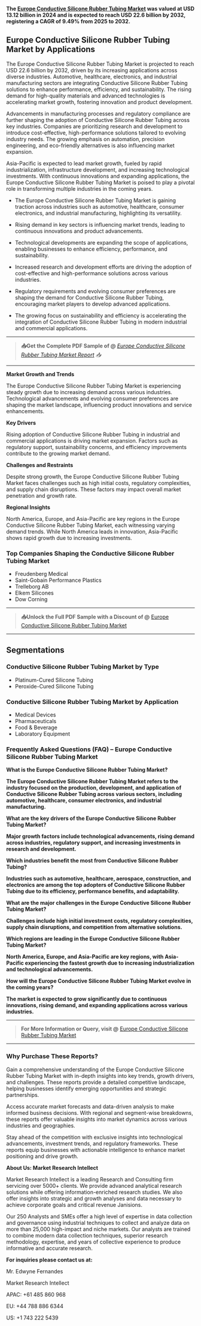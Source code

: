 <p><strong>The <a href="https://www.marketresearchintellect.com/download-sample/?rid=953213&amp;utm_source=Pulse-April-Europe&amp;utm_medium=852">Europe Conductive Silicone Rubber Tubing Market</a> was valued at USD 13.12 billion in 2024 and is expected to reach USD 22.6 billion by 2032, registering a CAGR of 9.49% from 2025 to 2032.</strong></p><h2>Europe Conductive Silicone Rubber Tubing Market by Applications&nbsp;</h2><p><p>The Europe Conductive Silicone Rubber Tubing Market is projected to reach USD 22.6 billion by 2032, driven by its increasing applications across diverse industries. Automotive, healthcare, electronics, and industrial manufacturing sectors are integrating Conductive Silicone Rubber Tubing solutions to enhance performance, efficiency, and sustainability. The rising demand for high-quality materials and advanced technologies is accelerating market growth, fostering innovation and product development.</p><p>Advancements in manufacturing processes and regulatory compliance are further shaping the adoption of Conductive Silicone Rubber Tubing across key industries. Companies are prioritizing research and development to introduce cost-effective, high-performance solutions tailored to evolving industry needs. The growing emphasis on automation, precision engineering, and eco-friendly alternatives is also influencing market expansion.</p><p>Asia-Pacific is expected to lead market growth, fueled by rapid industrialization, infrastructure development, and increasing technological investments. With continuous innovations and expanding applications, the Europe Conductive Silicone Rubber Tubing Market is poised to play a pivotal role in transforming multiple industries in the coming years.</p></p><ul><li><p>The Europe Conductive Silicone Rubber Tubing Market is gaining traction across industries such as automotive, healthcare, consumer electronics, and industrial manufacturing, highlighting its versatility.</p></li><li><p>Rising demand in key sectors is influencing market trends, leading to continuous innovations and product advancements.</p></li><li><p>Technological developments are expanding the scope of applications, enabling businesses to enhance efficiency, performance, and sustainability.</p></li><li><p>Increased research and development efforts are driving the adoption of cost-effective and high-performance solutions across various industries.</p></li><li><p>Regulatory requirements and evolving consumer preferences are shaping the demand for Conductive Silicone Rubber Tubing, encouraging market players to develop advanced applications.</p></li><li><p>The growing focus on sustainability and efficiency is accelerating the integration of Conductive Silicone Rubber Tubing in modern industrial and commercial applications.</p></li></ul><hr /><blockquote><p><strong><span class="font-[700]">📥Get the Complete PDF Sample of @ </span></strong><em><span class="font-[700]"><a href="https://www.marketresearchintellect.com/download-sample/?rid=953213&amp;utm_source=Pulse-April-Europe&amp;utm_medium=852" target="_blank" data-tracking-control-name="article-ssr-frontend-pulse_little-text-block" data-tracking-will-navigate="" data-test-link="">Europe Conductive Silicone Rubber Tubing Market Report</a>&nbsp;📥</span></em></p></blockquote><hr /><p class="" data-start="77" data-end="360"><strong data-start="77" data-end="105">Market Growth and Trends</strong></p><p class="" data-start="77" data-end="360">The Europe Conductive Silicone Rubber Tubing Market is experiencing steady growth due to increasing demand across various industries. Technological advancements and evolving consumer preferences are shaping the market landscape, influencing product innovations and service enhancements.</p><p class="" data-start="362" data-end="606"><strong data-start="362" data-end="377">Key Drivers</strong></p><p class="" data-start="362" data-end="606">Rising adoption of Conductive Silicone Rubber Tubing in industrial and commercial applications is driving market expansion. Factors such as regulatory support, sustainability concerns, and efficiency improvements contribute to the growing market demand.</p><p class="" data-start="608" data-end="849"><strong data-start="608" data-end="637">Challenges and Restraints</strong></p><p class="" data-start="608" data-end="849">Despite strong growth, the Europe Conductive Silicone Rubber Tubing Market faces challenges such as high initial costs, regulatory complexities, and supply chain disruptions. These factors may impact overall market penetration and growth rate.</p><p class="" data-start="851" data-end="1095"><strong data-start="851" data-end="872">Regional Insights</strong></p><p class="" data-start="851" data-end="1095">North America, Europe, and Asia-Pacific are key regions in the Europe Conductive Silicone Rubber Tubing Market, each witnessing varying demand trends. While North America leads in innovation, Asia-Pacific shows rapid growth due to increasing investments.</p><p><h3>Top Companies Shaping the Conductive Silicone Rubber Tubing Market </h3><ul><li>Freudenberg Medical</li><li> Saint-Gobain Performance Plastics</li><li> Trelleborg AB</li><li> Elkem Silicones</li><li> Dow Corning</li></ul></p><hr /><blockquote><p><strong>📥Unlock the Full PDF Sample with a Discount of @</strong> <a href="https://www.marketresearchintellect.com/ask-for-discount/?rid=953213&amp;utm_source=Pulse-April-Europe&amp;utm_medium=852">Europe Conductive Silicone Rubber Tubing Market</a></p></blockquote><hr /><p><h2>Segmentations</h2><h3>Conductive Silicone Rubber Tubing Market by Type</h3><ul><li>Platinum-Cured Silicone Tubing</li><li> Peroxide-Cured Silicone Tubing</li></ul><h3>Conductive Silicone Rubber Tubing Market by Application</h3><ul><li>Medical Devices</li><li> Pharmaceuticals</li><li> Food & Beverage</li><li> Laboratory Equipment</li></ul></p><h3><strong>Frequently Asked Questions (FAQ) &ndash; Europe Conductive Silicone Rubber Tubing Market</strong></h3><p><strong>What is the Europe Conductive Silicone Rubber Tubing Market?</strong></p><p><strong>The Europe Conductive Silicone Rubber Tubing Market refers to the industry focused on the production, development, and application of Conductive Silicone Rubber Tubing across various sectors, including automotive, healthcare, consumer electronics, and industrial manufacturing.</strong></p><p><strong>What are the key drivers of the Europe Conductive Silicone Rubber Tubing Market?</strong></p><p><strong>Major growth factors include technological advancements, rising demand across industries, regulatory support, and increasing investments in research and development.</strong></p><p><strong>Which industries benefit the most from Conductive Silicone Rubber Tubing?</strong></p><p><strong>Industries such as automotive, healthcare, aerospace, construction, and electronics are among the top adopters of Conductive Silicone Rubber Tubing due to its efficiency, performance benefits, and adaptability.</strong></p><p><strong>What are the major challenges in the Europe Conductive Silicone Rubber Tubing Market?</strong></p><p><strong>Challenges include high initial investment costs, regulatory complexities, supply chain disruptions, and competition from alternative solutions.</strong></p><p><strong>Which regions are leading in the Europe Conductive Silicone Rubber Tubing Market?</strong></p><p><strong>North America, Europe, and Asia-Pacific are key regions, with Asia-Pacific experiencing the fastest growth due to increasing industrialization and technological advancements.</strong></p><p><strong>How will the Europe Conductive Silicone Rubber Tubing Market evolve in the coming years?</strong></p><p><strong>The market is expected to grow significantly due to continuous innovations, rising demand, and expanding applications across various industries.</strong></p><hr /><blockquote><p><span class="font-[700]"><strong>For More Information or Query, visit&nbsp;@</strong>&nbsp;</span><span class="font-[700]"><a href="https://www.marketresearchintellect.com/product/global-conductive-silicone-rubber-tubing-market/?utm_source=Linkedin&utm_medium=852" target="_blank" data-tracking-control-name="article-ssr-frontend-pulse_little-text-block" data-tracking-will-navigate="" data-test-link="">Europe Conductive Silicone Rubber Tubing Market</a></span></p></blockquote><hr /><h3><strong data-start="0" data-end="31">Why Purchase These Reports?</strong></h3><p class="" data-start="35" data-end="297">Gain a comprehensive understanding of the Europe Conductive Silicone Rubber Tubing Market with in-depth insights into key trends, growth drivers, and challenges. These reports provide a detailed competitive landscape, helping businesses identify emerging opportunities and strategic partnerships.</p><p class="" data-start="299" data-end="540">Access accurate market forecasts and data-driven analysis to make informed business decisions. With regional and segment-wise breakdowns, these reports offer valuable insights into market dynamics across various industries and geographies.</p><p class="" data-start="542" data-end="784">Stay ahead of the competition with exclusive insights into technological advancements, investment trends, and regulatory frameworks. These reports equip businesses with actionable intelligence to enhance market positioning and drive growth.</p><p><strong><span class="font-[700]">About Us: Market Research Intellect</span></strong></p><p><span class="">Market Research Intellect is a leading Research and Consulting firm servicing over 5000+ clients. We provide advanced analytical research solutions while offering information-enriched research studies.&nbsp;</span>We also offer insights into strategic and growth analyses and data necessary to achieve corporate goals and critical revenue Janisions.</p><p><span class="">Our 250 Analysts and SMEs offer a high level of expertise in data collection and governance using industrial techniques to collect and analyze data on more than 25,000 high-impact and niche markets. Our analysts are trained to combine modern data collection techniques, superior research methodology, expertise, and years of collective experience to produce informative and accurate research.</span></p><p><strong>For inquiries please contact us at:</strong></p><p>Mr. Edwyne Fernandes</p><p>Market Research Intellect</p><p>APAC: +61 485 860 968</p><p>EU: +44 788 886 6344</p><p>US: +1 743 222 5439</p>